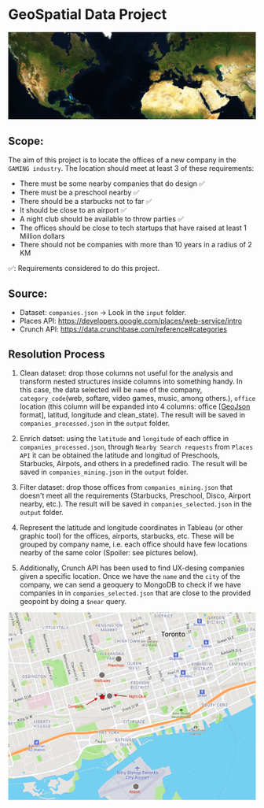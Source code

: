 # GeoSpatial Data Project

<p align="center">
 <img src="output/Image_1.png"/>
</p>

## Scope:

The aim of this project is to locate the offices of a new company in the `GAMING industry`. The location should meet at least 3 of these requirements:

- There must be some nearby companies that do design ✅
- There must be a preschool nearby ✅
- There should be a starbucks not to far ✅
- It should be close to an airport ✅
- A night club should be available to throw parties ✅
- The offices should be close to tech startups that have raised at least 1 Million dollars 
- There should not be companies with more than 10 years in a radius of 2 KM 

✅: Requirements considered to do this project. 

## Source:

- Dataset: `companies.json` -> Look in the `input` folder.
- Places API: https://developers.google.com/places/web-service/intro
- Crunch API: https://data.crunchbase.com/reference#categories

## Resolution Process

1. Clean dataset: drop those columns not useful for the analysis and transform nested structures inside columns into something handy. In this case, the data selected will be `name` of the company, `category_code`(web, softare, video games, music, among others.), `office` location (this column will be expanded into 4 columns: office [[GeoJson](https://geojson.org) format], latitud, longitude and clean_state). The result will be saved in `companies_processed.json` in the `output` folder. 

2. Enrich datset: using the `latitude` and `longitude` of each office in `companies_processed.json`, through `Nearby Search requests` from `Places API` it can be obtained the latitude and longitud of Preschools, Starbucks, Airpots, and others in a predefined radio. The result will be saved in `companies_mining.json` in the `output` folder. 

3. Filter dataset: drop those offices from `companies_mining.json` that doesn't meet all the requirements (Starbucks, Preschool, Disco, Airport nearby, etc.). The result will be saved in `companies_selected.json` in the `output` folder. 

4. Represent the latitude and longitude coordinates in Tableau (or other graphic tool) for the offices, airports, starbucks, etc. These will be grouped by company name, i.e. each office should have few locations nearby of the same color (Spoiler: see pictures below).

5. Additionally, Crunch API has been used to find UX-desing companies given a specific location. Once we have the `name` and the `city` of the company, we can send a geoquery to MongoDB to check if we have companies in in `companies_selected.json` that are close to the provided geopoint by doing a `$near` query. 

<p align="center">
 <img src="output/Toronto.png"/>
</p>
